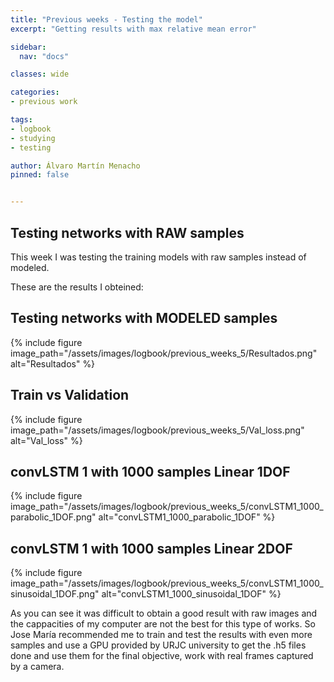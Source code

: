 ```yaml
---
title: "Previous weeks - Testing the model"
excerpt: "Getting results with max relative mean error"

sidebar:
  nav: "docs"

classes: wide

categories:
- previous work

tags:
- logbook
- studying
- testing

author: Álvaro Martín Menacho
pinned: false


---
```


## Testing networks with RAW samples

This week I was testing the training models with raw samples instead of modeled.

These are the results I obteined:

## Testing networks with MODELED samples

{% include figure image_path="/assets/images/logbook/previous_weeks_5/Resultados.png" alt="Resultados" %}

## Train vs Validation

{% include figure image_path="/assets/images/logbook/previous_weeks_5/Val_loss.png" alt="Val_loss" %}

## convLSTM 1 with 1000 samples Linear 1DOF

{% include figure image_path="/assets/images/logbook/previous_weeks_5/convLSTM1_1000_parabolic_1DOF.png" alt="convLSTM1_1000_parabolic_1DOF" %}

## convLSTM 1 with 1000 samples Linear 2DOF

{% include figure image_path="/assets/images/logbook/previous_weeks_5/convLSTM1_1000_sinusoidal_1DOF.png" alt="convLSTM1_1000_sinusoidal_1DOF" %}


As you can see it was difficult to obtain a good result with raw images and the cappacities of my computer are not the best for this type of works. So Jose María recommended me to train and test the results with even more samples and use a GPU provided by URJC university to get the .h5 files done and use them for the final objective, work with real frames captured by a camera.
